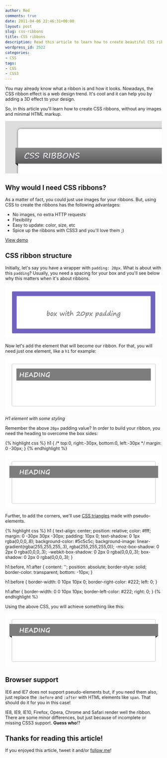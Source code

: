 ```yaml
---
author: Red
comments: true
date: 2011-04-06 22:46:31+00:00
layout: post
slug: css-ribbons
title: CSS ribbons
description: Read this article to learn how to create beautiful CSS ribbons, without any images.
wordpress_id: 2522
categories:
- CSS
tags:
- CSS
- CSS3
---
```


You may already know what a ribbon is and how it looks. Nowadays, the CSS ribbon effect is a web design trend. It's cool and it can help you by adding a 3D effect to your design. 

So, in this article you'll learn how to create CSS ribbons, without any images and minimal HTML markup.

![CSS ribbons](/dist/uploads/2011/04/css-ribbons.png)

<!-- more -->

## Why would I need CSS ribbons?

As a matter of fact, you could just use images for your ribbons. But, using CSS to create the ribbons has the following advantages:
	
  * No images, no extra HTTP requests        
  * Flexibility        
  * Easy to update: color, size, etc        
  * Spice up the ribbons with CSS3 and you'll love them ;)

[View demo](/dist/uploads/2011/04/css-ribbons-demo.html)

## CSS ribbon structure

Initially, let's say you have a wrapper with `padding: 20px`. What is about with this `padding`? Usually, you need a spacing for your box and you'll see below why this matters when it's about ribbons.

![A html wrapper](/dist/uploads/2011/04/wrapper.png)

Now let's add the element that will become our ribbon. For that, you will need just one element, like a `h1` for example:

![CSS ribbon heading](/dist/uploads/2011/04/heading.png)

_H1 element with some styling_

Remember the above `20px` padding value? In order to build your ribbon, you need the heading to overcome the box sides:    

{% highlight css %}
h1 {
    /* top:0, right:-30px, bottom:0, left:-30px */
    margin: 0 -30px; 
}
{% endhighlight %}

![CSS heading expanded](/dist/uploads/2011/04/heading-expanded.png)

Further, to add the corners, we'll use [CSS triangles](http://www.red-team-design.com/css3-dropdown-menu) made with  pseudo-elements.
    
{% highlight css %}
h1 {
    text-align: center;
    position: relative;
    color: #fff;    
    margin: 0 -30px 30px -30px;
    padding: 10px 0; 
    text-shadow: 0 1px rgba(0,0,0,.8);
    background-color: #5c5c5c;
    background-image:  linear-gradient(rgba(255,255,255,.3), rgba(255,255,255,0));
    -moz-box-shadow: 0 2px 0 rgba(0,0,0,.3);
    -webkit-box-shadow: 0 2px 0 rgba(0,0,0,.3);
    box-shadow: 0 2px 0 rgba(0,0,0,.3);
}

h1:before, 
h1:after {
    content: '';
    position: absolute;
    border-style: solid;
    border-color: transparent;
    bottom: -10px;
}

h1:before {
    border-width: 0 10px 10px 0;
    border-right-color: #222;
    left: 0;
}

h1:after {
    border-width: 0 0 10px 10px;
    border-left-color: #222;
    right: 0;
}
{% endhighlight %}

Using the above CSS, you will achieve something like this:

![CSS ribbon result](/dist/uploads/2011/04/ribbon-result.png)

## Browser support

IE6 and IE7 does not support pseudo-elements but, if you need them also, just replace the `:before` and `:after` with HTML elements like `span`. That should do it for you in this case!

IE8, IE9, IE10, Firefox, Opera, Chrome and Safari render well the ribbon. There are some minor differences, but just because of incomplete or missing CSS3 support. **Guess who**!?

## Thanks for reading this article!

If you enjoyed this article, tweet it and/or [follow me](http://twitter.com/catalinred)!